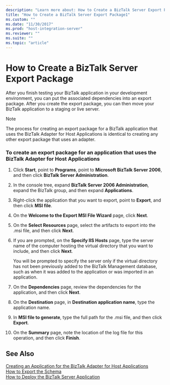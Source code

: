 ```yaml
---
description: "Learn more about: How to Create a BizTalk Server Export Package"
title: "How to Create a BizTalk Server Export Package1"
ms.custom: ""
ms.date: "11/30/2017"
ms.prod: "host-integration-server"
ms.reviewer: ""
ms.suite: ""
ms.topic: "article"
---
```

# How to Create a BizTalk Server Export Package
After you finish testing your BizTalk application in your development environment, you can put the associated dependencies into an export package. After you create the export package, you can then move your BizTalk application to a staging or live server.  
  
> [!NOTE]
>  The process for creating an export package for a BizTalk application that uses the BizTalk Adapter for Host Applications is identical to creating any other export package that uses an adapter.  
  
### To create an export package for an application that uses the BizTalk Adapter for Host Applications  
  
1.  Click **Start**, point to **Programs**, point to **Microsoft BizTalk Server 2006**, and then click **BizTalk Server Administration**.  
  
2.  In the console tree, expand **BizTalk Server 2006 Administration**, expand the BizTalk group, and then expand **Applications**.  
  
3.  Right-click the application that you want to export, point to **Export**, and then click **MSI file**.  
  
4.  On the **Welcome to the Export MSI File Wizard** page, click **Next**.  
  
5.  On the **Select Resources** page, select the artifacts to export into the .msi file, and then click **Next**.  
  
6.  If you are prompted, on the **Specify IIS Hosts** page, type the server name of the computer hosting the virtual directory that you want to include, and then click **Next**.  
  
     You will be prompted to specify the server only if the virtual directory has not been previously added to the BizTalk Management database, such as when it was added to the application or was imported in an application.  
  
7.  On the **Dependencies** page, review the dependencies for the application, and then click **Next**.  
  
8.  On the **Destination** page, in **Destination application name**, type the application name.  
  
9. In **MSI file to generate**, type the full path for the .msi file, and then click **Export**.  
  
10. On the **Summary** page, note the location of the log file for this operation, and then click **Finish**.  
  
## See Also  
 [Creating an Application for the BizTalk Adapter for Host Applications](../core/creating-an-application-for-the-biztalk-adapter-for-host-applications2.md)   
 [How to Export the Schema](../core/how-to-export-the-schema1.md)   
 [How to Deploy the BizTalk Server Application](../core/how-to-deploy-the-biztalk-server-application2.md)

